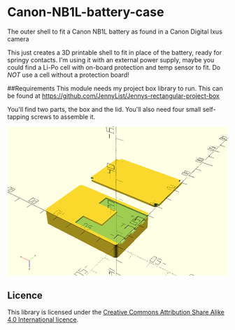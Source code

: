 # Canon-NB1L-battery-case
The outer shell to fit a Canon NB1L battery as found in a Canon Digital Ixus camera

This just creates a 3D printable shell to fit in place of the battery, ready for springy contacts. 
I'm using it with an external power supply, maybe you could find a Li-Po cell with on-board protection and temp sensor to fit.
Do *NOT* use a cell without a protection board!

##Requirements
This module needs my project box library to run.
This can be found at https://github.com/JennyList/Jennys-rectangular-project-box

You'll find two parts, the box and the lid. 
You'll also need four small self-tapping screws to assemble it.
 
![OpenSCAD render of a Canon NB1L shell](Canon-NB1L.png)

## Licence

This library is licensed under the [Creative Commons Attribution Share Alike 4.0 International licence](license.md).
